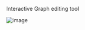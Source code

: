 Interactive Graph editing tool

![image](https://github.com/Melosid/graphediting/assets/35465480/8fa09fc4-b80e-42a2-9d59-06517caf9486)


